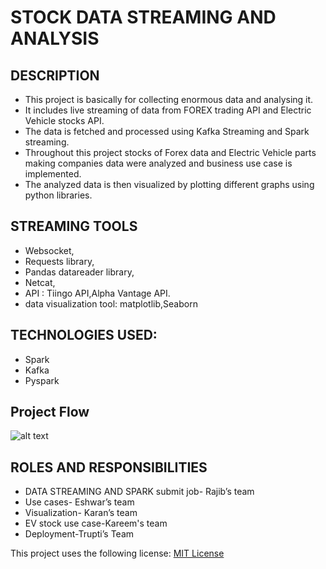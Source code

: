 # STOCK DATA STREAMING AND ANALYSIS

## DESCRIPTION
* This project is basically for collecting  enormous data and analysing it. 
* It includes live streaming of data from FOREX trading API and Electric Vehicle stocks API. 
* The data is fetched and processed using Kafka Streaming and Spark streaming.
* Throughout this project stocks of Forex data and Electric Vehicle parts making companies data were analyzed and business use case is implemented. 
* The analyzed data is then visualized by plotting different graphs using python libraries.



## STREAMING TOOLS
* Websocket,
* Requests library,
* Pandas datareader library,
* Netcat,
* API : Tiingo API,Alpha Vantage API.
* data visualization tool: matplotlib,Seaborn


## TECHNOLOGIES USED:
* Spark
* Kafka
* Pyspark


## Project Flow
![alt text](https://databricks.com/wp-content/uploads/2015/03/Screen-Shot-2015-03-29-at-10.11.42-PM.png)

## ROLES AND RESPONSIBILITIES
* DATA STREAMING AND SPARK submit job- Rajib’s team
* Use cases- Eshwar’s team
* Visualization- Karan’s team
* EV stock use case-Kareem's team
* Deployment-Trupti’s Team

This project uses the following license: [MIT License](LICENSE)


